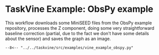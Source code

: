 # TaskVine Example: ObsPy example

This workflow downloads some MiniSEED files from the ObsPy example repository,
processes the Z component, doing some very straightforward baseline correction (partial,
due to the fact we don't have some details about the sensor) and saves the graph as an image.

```
--8<-- "../../taskvine/src/examples/vine_example_obspy.py"
```
